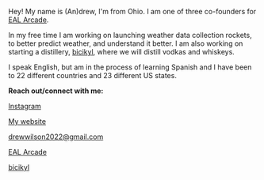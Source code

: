 Hey! My name is (An)drew, I'm from Ohio. 
I am one of three co-founders for [EAL Arcade](https://ealarcade.com). 

In my free time I am working on launching weather data collection rockets, to better predict weather, and understand it better. I am also working on starting a distillery, [bicikyl](https://bicikyl.com/future), where we will distill vodkas and whiskeys. 

I speak English, but am in the process of learning Spanish and I have been to 22 different countries and 23 different US states. 




**Reach out/connect with me:**

[Instagram](https://instagram.com/thetrudrewwilson)

[My website](https://drew.cx)

drewwilson2022@gmail.com

[EAL Arcade](https://ealarcade.com)

[bicikyl](https://bicikyl.com)
